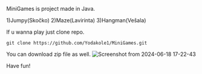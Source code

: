 MiniGames is project made in Java.


1)Jumpy(Skočko)
2)Maze(Lavirinta)
3)Hangman(Vešala)


If u wanna play just clone repo.
```
git clone https://github.com/Yodakole1/MiniGames.git
```

You can download zip file as well.
![Screenshot from 2024-06-18 17-22-43](https://github.com/Yodakole1/MiniGames/assets/119262845/99191160-bc80-4094-92a5-9634a9ac2d89)

Have fun!
